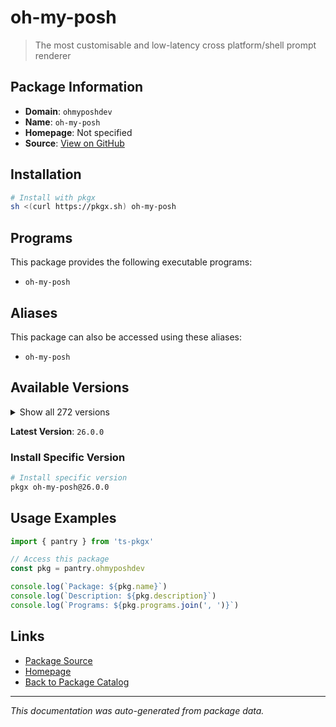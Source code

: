 # oh-my-posh

> The most customisable and low-latency cross platform/shell prompt renderer

## Package Information

- **Domain**: `ohmyposhdev`
- **Name**: `oh-my-posh`
- **Homepage**: Not specified
- **Source**: [View on GitHub](https://github.com/pkgxdev/pantry/tree/main/projects/ohmyposh.dev/package.yml)

## Installation

```bash
# Install with pkgx
sh <(curl https://pkgx.sh) oh-my-posh
```

## Programs

This package provides the following executable programs:

- `oh-my-posh`

## Aliases

This package can also be accessed using these aliases:

- `oh-my-posh`

## Available Versions

<details>
<summary>Show all 272 versions</summary>

- `26.0.0`, `25.23.3`, `25.23.2`, `25.23.1`, `25.23.0`
- `25.22.0`, `25.21.1`, `25.21.0`, `25.20.1`, `25.20.0`
- `25.19.0`, `25.18.0`, `25.17.0`, `25.16.1`, `25.16.0`
- `25.15.0`, `25.14.0`, `25.13.0`, `25.12.0`, `25.11.2`
- `25.11.1`, `25.11.0`, `25.10.2`, `25.10.1`, `25.10.0`
- `25.9.0`, `25.8.0`, `25.7.1`, `25.7.0`, `25.6.1`
- `25.6.0`, `25.5.1`, `25.5.0`, `25.4.3`, `25.4.2`
- `25.4.1`, `25.4.0`, `25.3.0`, `25.2.1`, `25.2.0`
- `25.1.1`, `25.1.0`, `25.0.0`, `24.19.0`, `24.18.1`
- `24.18.0`, `24.17.1`, `24.17.0`, `24.16.1`, `24.16.0`
- `24.15.1`, `24.15.0`, `24.14.0`, `24.13.1`, `24.13.0`
- `24.12.0`, `24.11.4`, `24.11.3`, `24.11.2`, `24.11.1`
- `24.11.0`, `24.10.1`, `24.10.0`, `24.9.1`, `24.9.0`
- `24.8.0`, `24.7.1`, `24.7.0`, `24.6.5`, `24.6.4`
- `24.6.3`, `24.6.2`, `24.6.1`, `24.6.0`, `24.5.2`
- `24.5.1`, `24.5.0`, `24.4.1`, `24.4.0`, `24.3.0`
- `24.2.2`, `24.2.1`, `24.2.0`, `24.1.0`, `24.0.11`
- `24.0.10`, `24.0.9`, `24.0.8`, `24.0.7`, `24.0.6`
- `24.0.5`, `24.0.4`, `24.0.3`, `24.0.2`, `24.0.1`
- `24.0.0`, `23.20.3`, `23.20.2`, `23.20.1`, `23.20.0`
- `23.19.0`, `23.18.0`, `23.17.0`, `23.16.0`, `23.15.3`
- `23.15.2`, `23.15.1`, `23.15.0`, `23.14.2`, `23.14.1`
- `23.14.0`, `23.13.4`, `23.13.3`, `23.13.2`, `23.13.1`
- `23.13.0`, `23.12.0`, `23.11.1`, `23.11.0`, `23.10.1`
- `23.10.0`, `23.9.1`, `23.9.0`, `23.8.0`, `23.7.2`
- `23.7.1`, `23.7.0`, `23.6.8`, `23.6.7`, `23.6.6`
- `23.6.5`, `23.6.4`, `23.6.3`, `23.6.2`, `23.6.1`
- `23.6.0`, `23.5.0`, `23.4.1`, `23.4.0`, `23.3.3`
- `23.3.2`, `23.3.1`, `23.3.0`, `23.2.1`, `23.2.0`
- `23.1.0`, `23.0.2`, `23.0.1`, `23.0.0`, `22.3.0`
- `22.2.0`, `22.1.0`, `22.0.3`, `22.0.2`, `22.0.1`
- `22.0.0`, `21.28.0`, `21.27.0`, `21.26.4`, `21.26.3`
- `21.26.2`, `21.26.1`, `21.26.0`, `21.25.0`, `21.24.0`
- `21.23.6`, `21.23.5`, `21.23.4`, `21.23.3`, `21.23.2`
- `21.23.1`, `21.23.0`, `21.22.0`, `21.21.3`, `21.21.2`
- `21.21.1`, `21.21.0`, `21.20.2`, `21.20.1`, `21.20.0`
- `21.19.0`, `21.18.2`, `21.18.1`, `21.18.0`, `21.17.2`
- `21.17.1`, `21.17.0`, `21.16.2`, `21.16.1`, `21.16.0`
- `21.15.1`, `21.15.0`, `21.14.0`, `21.13.1`, `21.13.0`
- `21.12.1`, `21.12.0`, `21.11.0`, `21.10.3`, `21.10.2`
- `21.10.1`, `21.10.0`, `21.9.1`, `21.9.0`, `21.8.0`
- `21.7.0`, `21.6.0`, `21.5.0`, `21.4.0`, `21.3.0`
- `21.2.2`, `21.2.1`, `21.2.0`, `21.1.0`, `21.0.1`
- `21.0.0`, `20.2.3`, `20.2.2`, `20.2.1`, `20.2.0`
- `20.1.0`, `20.0.2`, `20.0.1`, `20.0.0`, `19.32.0`
- `19.31.0`, `19.30.0`, `19.29.1`, `19.29.0`, `19.28.0`
- `19.27.0`, `19.26.1`, `19.26.0`, `19.25.0`, `19.24.3`
- `19.24.2`, `19.24.1`, `19.24.0`, `19.23.1`, `19.23.0`
- `19.22.0`, `19.21.1`, `19.21.0`, `19.20.0`, `19.19.0`
- `19.18.1`, `19.18.0`, `19.17.2`, `19.17.1`, `19.17.0`
- `19.16.2`, `19.16.1`, `19.16.0`, `19.15.1`, `19.15.0`
- `19.14.0`, `19.13.0`, `19.12.0`, `19.11.7`, `19.11.6`
- `19.11.5`, `19.11.4`, `19.11.3`, `19.11.2`, `19.11.1`
- `19.11.0`, `19.10.0`, `19.9.0`, `19.8.3`, `19.8.2`
- `19.8.1`, `19.8.0`

</details>

**Latest Version**: `26.0.0`

### Install Specific Version

```bash
# Install specific version
pkgx oh-my-posh@26.0.0
```

## Usage Examples

```typescript
import { pantry } from 'ts-pkgx'

// Access this package
const pkg = pantry.ohmyposhdev

console.log(`Package: ${pkg.name}`)
console.log(`Description: ${pkg.description}`)
console.log(`Programs: ${pkg.programs.join(', ')}`)
```

## Links

- [Package Source](https://github.com/pkgxdev/pantry/tree/main/projects/ohmyposh.dev/package.yml)
- [Homepage](#)
- [Back to Package Catalog](../package-catalog.md)

---

*This documentation was auto-generated from package data.*
